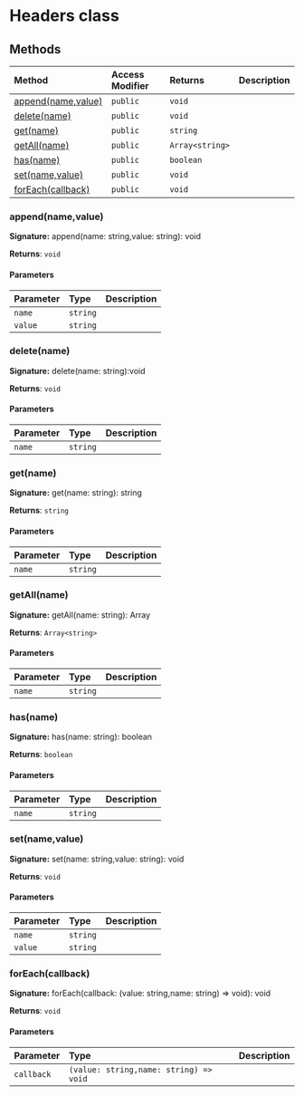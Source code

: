 # Headers class












## Methods

| Method	   | Access Modifier | Returns	| Description|
|:-------------|:----|:-------|:-----------|
|[append(name,value)](#appendnamevalue)     | `public` | `void` |  |
|[delete(name)](#deletename)     | `public` | `void` |  |
|[get(name)](#getname)     | `public` | `string` |  |
|[getAll(name)](#getallname)     | `public` | `Array<string>` |  |
|[has(name)](#hasname)     | `public` | `boolean` |  |
|[set(name,value)](#setnamevalue)     | `public` | `void` |  |
|[forEach(callback)](#foreachcallback)     | `public` | `void` |  |





### append(name,value)



**Signature:** append(name: string,value: string): void

**Returns**: `void`



#### Parameters


| Parameter	   | Type    | Description |
|:-------------|:---------------|:------------|
| `name`    | `string` |  |
| `value`    | `string` |  |


### delete(name)



**Signature:** delete(name: string):void

**Returns**: `void`



#### Parameters


| Parameter	   | Type    | Description |
|:-------------|:---------------|:------------|
| `name`    | `string` |  |


### get(name)



**Signature:** get(name: string): string

**Returns**: `string`



#### Parameters


| Parameter	   | Type    | Description |
|:-------------|:---------------|:------------|
| `name`    | `string` |  |


### getAll(name)



**Signature:** getAll(name: string): Array<string>

**Returns**: `Array<string>`



#### Parameters


| Parameter	   | Type    | Description |
|:-------------|:---------------|:------------|
| `name`    | `string` |  |


### has(name)



**Signature:** has(name: string): boolean

**Returns**: `boolean`



#### Parameters


| Parameter	   | Type    | Description |
|:-------------|:---------------|:------------|
| `name`    | `string` |  |


### set(name,value)



**Signature:** set(name: string,value: string): void

**Returns**: `void`



#### Parameters


| Parameter	   | Type    | Description |
|:-------------|:---------------|:------------|
| `name`    | `string` |  |
| `value`    | `string` |  |


### forEach(callback)



**Signature:** forEach(callback: (value: string,name: string) => void): void

**Returns**: `void`



#### Parameters


| Parameter	   | Type    | Description |
|:-------------|:---------------|:------------|
| `callback`    | `(value: string,name: string) => void` |  |

